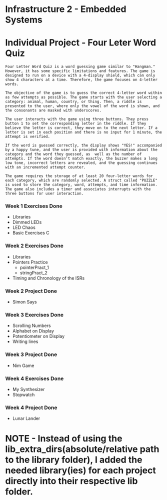 # Infrastructure 2 - Embedded Systems


#   Individual Project - Four Leter Word Quiz
	
	Four Letter Word Quiz is a word guessing game similar to "Hangman." However, it has some specific limitations and features. The game is designed to run on a device with a 4-display shield, which can only show 4 characters at a time. Therefore, the game focuses on 4-letter words.

	The objective of the game is to guess the correct 4-letter word within as few attempts as possible. The game starts with the user selecting a category: animal, human, country, or thing. Then, a riddle is presented to the user, where only the vowel of the word is shown, and the consonants are masked with underscores.

	The user interacts with the game using three buttons. They press button 1 to set the corresponding letter in the riddle. If they believe the letter is correct, they move on to the next letter. If a letter is set in each position and there is no input for 1 minute, the attempt is verified.

	If the word is guessed correctly, the display shows "YES!" accompanied by a happy tune, and the user is provided with information about the category and the word they guessed, as 	well as the number of attempts. If the word doesn't match exactly, the buzzer makes a long low tone, incorrect letters are revealed, and the guessing continues with an incremented attempt counter.

	The game requires the storage of at least 20 four-letter words for each category, which are randomly selected. A struct called "PUZZLE" is used to store the category, word, attempts, and time information. The game also includes a timer and associates interrupts with the three buttons for user interaction.



### Week 1 Exercises Done
* Libraries
* Dimmed LEDs
* LED Chaos
* Basic Exercises C


### Week 2 Exercises Done
* Libraries
* Pointers Practice
    * pointerPract_1
    * stringPract_2
* Timing and Chronology of the ISRs

### Week 2 Project Done
*    Simon Says


### Week 3 Exercises Done

*    Scrolling Numbers	
*    Alphabet on Display	
*    Potentiometer on Display	
*    Writing lines


### Week 3 Project Done	

*    Nim Game


### Week  4 Exercises Done
	
*    My Synthesizer
*    Stopwatch
	 	

### Week 4 Project Done

*    Lunar Lander


# NOTE - Instead of using the lib_extra_dirs(absolute/relative path to the library folder), I added the needed library(ies) for each project directly into their respective lib folder.